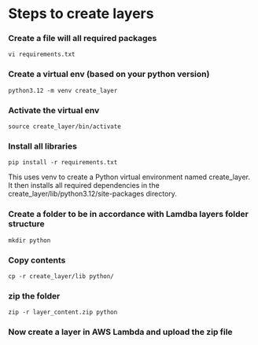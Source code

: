 # Steps to create layers

### Create a file will all required packages
```
vi requirements.txt
```
### Create a virtual env (based on your python version)
```python3.12 -m venv create_layer```

### Activate the virtual env
```source create_layer/bin/activate```

### Install all libraries
```pip install -r requirements.txt```


This uses venv to create a Python virtual environment named create_layer. It then installs all required dependencies in the create_layer/lib/python3.12/site-packages directory.

### Create a folder to be in accordance with Lamdba layers folder structure
```mkdir python```

### Copy contents 
```cp -r create_layer/lib python/```

### zip the folder 
```zip -r layer_content.zip python```

### Now create a layer in AWS Lambda and upload the zip file